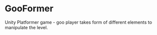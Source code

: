 GooFormer
=========

Unity Platformer game - goo player takes form of different elements to manipulate the level.

